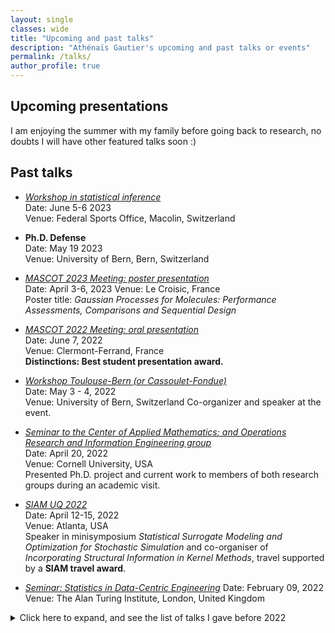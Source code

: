 ```yaml
---
layout: single
classes: wide
title: "Upcoming and past talks"
description: "Athénaïs Gautier's upcoming and past talks or events"
permalink: /talks/
author_profile: true
---
```


Upcoming presentations
---

I am enjoying the summer with my family before going back to research, no doubts I will have other featured talks soon :)

Past talks 
---
* [*Workshop in statistical inference*]()  
Date: June 5-6 2023  
Venue: Federal Sports Office, Macolin, Switzerland  

* **Ph.D. Defense**  
Date: May 19 2023  
Venue: University of Bern, Bern, Switzerland  

* [*MASCOT 2023 Meeting: poster presentation*](https://mascotnum2023.sciencesconf.org/)  
  Date: April 3-6, 2023 
  Venue: Le Croisic, France  
Poster title: *Gaussian Processes for Molecules: Performance Assessments, Comparisons and Sequential Design*


* [*MASCOT 2022 Meeting: oral presentation*](https://mascotnum2022.sciencesconf.org/)  
  Date: June 7, 2022  
  Venue: Clermont-Ferrand, France  
<strong>Distinctions: Best student presentation award.</strong>


* [*Workshop Toulouse-Bern (or Cassoulet-Fondue)*]()  
  Date: May 3 - 4, 2022  
  Venue: University of Bern, Switzerland
  Co-organizer and speaker at the event.   

* [*Seminar to the *Center of Applied Mathematics*; and *Operations Research and Information Engineering* group*]()  
  Date: April 20, 2022  
  Venue: Cornell University, USA  
  Presented Ph.D. project and current work to members of both research groups during an academic visit.

* [*SIAM UQ 2022*](https://www.siam.org/conferences/cm/conference/uq22)  
  Date: April 12-15, 2022  
  Venue: Atlanta, USA  
  Speaker in minisymposium *Statistical Surrogate Modeling and Optimization for Stochastic Simulation* and co-organiser of *Incorporating Structural Information in Kernel Methods*, travel supported by a **SIAM travel award**.
  
 * [*Seminar: Statistics in Data-Centric Engineering*](https://sites.google.com/view/dce-reading-group)
  Date: February 09, 2022  
  Venue: The Alan Turing Institute, London, United Kingdom

<details> 
  <summary>  Click here to expand, and see the list of talks I gave before 2022
  </summary>
<ul>
<li><p><a href="https://seminaire.phimeca.com/"><em>Rencontres chercheur·euse·s et ingénieur·e·s 2021 &quot;L'aléatoire par les chemins de traverse&quot;</em></a><br />
Date: November 18, 2021<br />
Venue: IHP Paris, France</p>
</li>
<li><p><a href="https://wiki.math.ntnu.no/seminar/statistikk"><em>Statistics seminars at Department of Mathematical Sciences, NTNU</em></a><br />
Date: October 25, 2021<br />
Venue: Norwegian University of Science and Technology, Norway<br />
Presented Ph.D. project and current work during an academic visit.</p>
</li>
<li><p><a href="https://www.math.univ-toulouse.fr/spip.php?article276"><em>Séminaire de Statistique et Optimisation</em></a>
Date: October 05, 2021<br />
Venue: Institut de Mathématiques de Toulouse, France<br />
Presented Ph.D. project and current work during an academic visit.</p>
</li>
<li><p><a href="https://sites.google.com/view/ai4s21/home"><em>Workshop on Accelerated statistical inference for the sciences</em></a><br />
Date: September 06-07, 2021<br />
Venue: Online<br />
Part of the PhD flash presentations</p>
</li>
<li><p><a href="https://www.gdr-mascotnum.fr/mascot21.html"><em>MASCOT 2021 Meeting: poster session</em></a><br />
Date: April 28, 2021<br />
Venue: Online<br />
Title: <em>Sample-based estimation of probability density fields: a spatial extension of the logistic Gaussian process</em><br />
<strong>Distinctions: Best poster award.</strong></p>
</li>
<li><p><a href="https://www.dsl.unibe.ch/events/bdsd2021"><em>Bern Data Science Day: poster session</em></a><br />
Date: April 23, 2021<br />
Venue: Online<br />
Title: <em>Sample-based estimation of probability density fields: a spatial extension of the logistic Gaussian process</em></p>
</li>
<li><p><a href="https://www.gdr-mascotnum.fr/mars21.html"><em>Workshop on &quot;Stochastic simulators&quot;</em></a><br />
Date: March 11, 2021<br />
Venue: Online<br />
Title: <em>Spatial logistic Gaussian process for density field modelling: an application to stochastic inverse problems</em></p>
</li>
<li><p><a href="https://workshop.mrksr.de/"><em>Workshop on Uncertainty Propagation in Composite Models</em></a><br />
Date: October 11, 2019<br />
Venue: Munich, Germany<br />
Title: <em>Goal-Oriented adaptive Sampling under Random Field Modelling of response Distributions</em></p>
</li>
<li><p><a href="https://fgs-2019.sciencesconf.org/"><em>19th French-German-Swiss conference on Optimization: session &quot;Kernel Methods in Bayesian Optimisation and Integration&quot;</em></a><br />
Date: September 19, 2019<br />
Venue: Nice, France</p>
</li>
<li><p><a href="https://www.gdr-mascotnum.fr/mars21.html"><em>Applied Inverse Problems 2019: minisymposia on &quot;Statistical machine learning for inversion and optimization under data and model heterogeneities&quot;</em></a><br />
Date: July 8, 2019<br />
Venue: Grenoble, France<br />
Title: <em>Sample-based prediction of probability distribution fields via Hilbert space embeddings with applications in inverse problems</em></p>
</li>
</ul>

</details>

